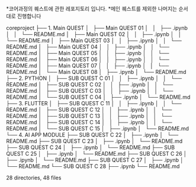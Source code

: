 *코어과정의 퀘스트에 관한 레포지토리 입니다.
*메인 퀘스트를 제외한 나머지는 순서대로 진행합니다

coreproject
├── 1. Main QUEST
│   ├── Main QUEST 01
│   │   ├──   .ipynb
│   │   └── README.md
│   ├── Main QUEST 02
│   │   ├──  .ipynb
│   │   └── README.md
│   ├── Main QUEST 03
│   │   ├──  .ipynb
│   │   └── README.md
│   ├── Main QUEST 04
│   │   ├──  .ipynb
│   │   └── README.md
│   ├── Main QUEST 05
│   │   ├──  .ipynb
│   │   └── README.md
│   ├── Main QUEST 06
│   │   ├──  .ipynb
│   │   └── README.md
│   ├── Main QUEST 07
│   │   ├──  .ipynb
│   │   └── README.md
│   └── Main QUEST 08
│       ├──  .ipynb
│       └── README.md
├── 2. PYTHON
│   ├── SUB QUEST C 01
│   │   ├──  .ipynb
│   │   └── README.md
│   ├── SUB QUEST C 02
│   │   ├──  .ipynb
│   │   └── README.md
│   ├── SUB QUEST C 03
│   │   ├──  .ipynb
│   │   └── README.md
│   └── SUB QUEST C 04
│       ├──  .ipynb
│       └── README.md
├── 3. FLUTTER
│   ├── SUB QUEST C 11
│   │   ├──  .ipynb
│   │   └── README.md
│   ├── SUB QUEST C 12
│   │   ├──  .ipynb
│   │   └── README.md
│   ├── SUB QUEST C 13
│   │   ├──  .ipynb
│   │   └── README.md
│   ├── SUB QUEST C 14
│   │   ├──  .ipynb
│   │   └── README.md
│   └── SUB QUEST C 15
│       ├──  .ipynb
│       └── README.md
└── 4. AI APP MODULE
    ├── SUB QUEST C 22
    │   ├──  .ipynb
    │   └── README.md
    ├── SUB QUEST C 23
    │   ├──  .ipynb
    │   └── README.md
    ├── SUB QUEST C 24
    │   ├──  .ipynb
    │   └── README.md
    ├── SUB QUEST C 25
    │   ├──  .ipynb
    │   └── README.md
    ├── SUB QUEST C 26
    │   ├──  .ipynb
    │   └── README.md
    ├── SUB QUEST C 27
    │   ├──  .ipynb
    │   └── README.md
    └── SUB QUEST C 28
        ├──  .ipynb
        └── README.md

28 directories, 48 files

